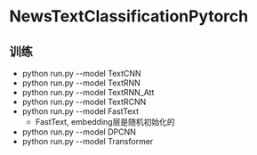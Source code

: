 # NewsTextClassificationPytorch
## 训练
- python run.py --model TextCNN
- python run.py --model TextRNN
- python run.py --model TextRNN_Att
- python run.py --model TextRCNN 
- python run.py --model FastText 
    - FastText, embedding层是随机初始化的
- python run.py --model DPCNN
- python run.py --model Transformer

